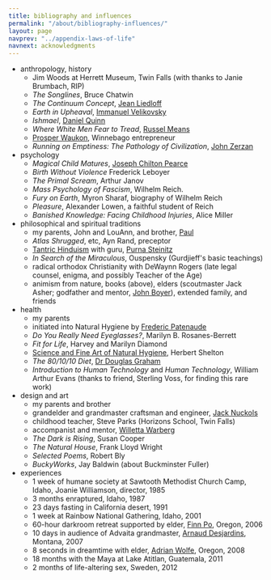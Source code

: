 ```yaml
---
title: bibliography and influences
permalink: "/about/bibliography-influences/"
layout: page
navprev: "../appendix-laws-of-life"
navnext: acknowledgments
---
```


- anthropology, history
    - Jim Woods at Herrett Museum, Twin Falls (with thanks to Janie Brumbach, RIP)
    - _The Songlines_, Bruce Chatwin
    - _The Continuum Concept_, [Jean Liedloff](http://continuum-concept.org)
    - _Earth in Upheaval_, [Immanuel Velikovsky](https://www.velikovsky.info)
    - _Ishmael_, [Daniel Quinn](http://ishmael.org)
    - _Where White Men Fear to Tread_, [Russel Means](http://www.russellmeansfreedom.com)
    - [Prosper Waukon](https://web.archive.org/web/20180808115113/http://waukonassociates.com), Winnebago entrepreneur
    - _Running on Emptiness: The Pathology of Civilization_, [John Zerzan](http://www.johnzerzan.net)
- psychology
    - _Magical Child Matures_, [Joseph Chilton Pearce](http://www.ttfuture.org/jcp/front)
    - _Birth Without Violence_ Frederick Leboyer
    - _The Primal Scream_, Arthur Janov
    - _Mass Psychology of Fascism_, Wilhelm Reich. 
    - _Fury on Earth_, Myron Sharaf, biography of Wilhelm Reich 
    - _Pleasure_, Alexander Lowen, a faithful student of Reich
    - _Banished Knowledge: Facing Childhood Injuries_, Alice Miller
- philosophical and spiritual traditions 
    - my parents, John and LouAnn, and brother, [Paul](http://blacklabworld.com)
    - _Atlas Shrugged_, etc, Ayn Rand, preceptor
    - [Tantric Hinduism](http://hohmpress.com/books-hohm-press/alchemy-transformation-book.html) with guru, [Purna Steinitz](http://goo.gl/dEcMwg)
    - _In Search of the Miraculous_, Ouspensky (Gurdjieff's basic teachings)
    - radical orthodox Christianity with DeWaynn Rogers (late legal counsel, enigma, and possibly Teacher of the Age)
    - animism from nature, books (above), elders (scoutmaster Jack Asher; godfather and mentor, [John Boyer](http://boyerjewelry.com)), extended family, and friends
- health
    - my parents
    - initiated into Natural Hygiene by [Frederic Patenaude](http://fredericpatenaude.com)
    - _Do You Really Need Eyeglasses?_, Marilyn B. Rosanes-Berrett
    - _Fit for Life_, Harvey and Marilyn Diamond
    -  [Science and Fine Art of Natural Hygiene](/nhs.pdf), Herbert Shelton
    - _The 80/10/10 Diet_, [Dr Douglas Graham](http://foodnsport.com)
    - _Introduction to Human Technology_ and _Human Technology_, William Arthur Evans (thanks to friend, Sterling Voss, for finding this rare work)
- design and art 
    - my parents and brother
    - grandelder and grandmaster craftsman and engineer, [Jack Nuckols](http://rockcreekmetalcraft.com)
    - childhood teacher, Steve Parks (Horizons School, Twin Falls)
    - accompanist and mentor, [Willetta Warberg](http://willettawarberg.com)
    - _The Dark is Rising_, Susan Cooper
    - _The Natural House_, Frank Lloyd Wright
    - _Selected Poems_, Robert Bly 
    - _BuckyWorks_, Jay Baldwin (about Buckminster Fuller)
- experiences
    - 1 week of humane society at Sawtooth Methodist Church Camp, Idaho, Joanie Williamson, director, 1985
    - 3 months enraptured, Idaho, 1987
    - 23 days fasting in California desert, 1991
    - 1 week at Rainbow National Gathering, Idaho, 2001
    - 60-hour darkroom retreat supported by elder, [Finn Po](http://www.efn.org/~finnpo/info.html), Oregon, 2006
    - 10 days in audience of Advaita grandmaster, [Arnaud Desjardins](http://arnauddesjardinsdvds.com), Montana, 2007
    - 8 seconds in dreamtime with elder, [Adrian Wolfe](http://www.efn.org/~wolfe), Oregon, 2008
    - 18 months with the Maya at Lake Atitlan, Guatemala, 2011
    - 2 months of life-altering sex, Sweden, 2012
